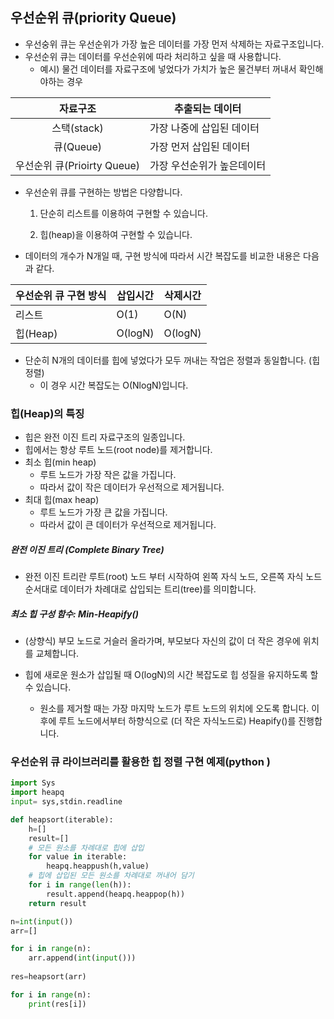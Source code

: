 ## 우선순위 큐(priority Queue)

- 우선숭위 큐는 우선순위가 가장 높은 데이터를 가장 먼저 삭제하는 자료구조입니다.
- 우선순위 큐는 데이터를 우선순위에 따라 처리하고 싶을 때 사용합니다.
  - 예시) 물건 데이터를 자료구조에 넣었다가 가치가 높은 물건부터 꺼내서 확인해야하는 경우

|          자료구조           | 추출되는 데이터            |
| :-------------------------: | -------------------------- |
|         스택(stack)         | 가장 나중에 삽입된 데이터  |
|          큐(Queue)          | 가장 먼저 삽입된 데이터    |
| 우선순위 큐(Prioirty Queue) | 가장 우선순위가 높은데이터 |

- 우선순위 큐를 구현하는 방법은 다양합니다.

  1) 단순히 리스트를 이용하여 구현할 수 있습니다.

  2) 힙(heap)을 이용하여 구현할 수 있습니다.

-  데이터의 개수가 N개일 때, 구현 방식에 따라서 시간 복잡도를 비교한 내용은 다음과 같다.

| 우선순위 큐 구현 방식 | 삽입시간 | 삭제시간 |
| --------------------- | -------- | -------- |
| 리스트                | O(1)     | O(N)     |
| 힙(Heap)              | O(logN)  | O(logN)  |

- 단순히 N개의 데이터를 힙에 넣었다가 모두 꺼내는 작업은 정렬과 동일합니다. (힙 정렬)
  -  이 경우 시간 복잡도는 O(NlogN)입니다.



### 힙(Heap)의 특징

- 힙은 완전 이진 트리 자료구조의 일종입니다.
-  힙에서는 항상 루트 노드(root node)를 제거합니다.
- 최소 힙(min heap)
  - 루트 노드가 가장 작은 값을 가집니다.
  - 따라서 값이 작은 데이터가 우선적으로 제거됩니다.
- 최대 힙(max heap)
  - 루트 노드가 가장 큰 값을 가집니다.
  - 따라서 값이 큰 데이터가 우선적으로 제거됩니다.



##### 완전 이진 트리 (Complete Binary Tree)

- 완전 이진 트리란 루트(root) 노드 부터 시작하여 왼쪽 자식 노드, 오른쪽 자식 노드 순서대로 데이터가 차례대로 삽입되는 트리(tree)를 의미합니다.

##### 최소 힙 구성 함수: Min-Heapify()

- (상향식) 부모 노드로 거슬러 올라가며, 부모보다 자신의 값이 더 작은 경우에 위치를 교체합니다.

- 힙에 새로운 원소가 삽입될 때 O(logN)의 시간 복잡도로 힙 성질을 유지하도록 할 수 있습니다.

  - 원소를 제거할 때는 가장 마지막 노드가 루트 노드의 위치에 오도록 합니다. 이후에 루트 노드에서부터 하향식으로 (더 작은 자식노드로) Heapify()를 진행합니다.

   

### 우선순위 큐 라이브러리를 활용한 힙 정렬 구현 예제(python )

```python
import Sys
import heapq
input= sys,stdin.readline

def heapsort(iterable):
    h=[]
    result=[]
    # 모든 원소를 차례대로 힙에 삽입
    for value in iterable:
        heapq.heappush(h,value)
    # 힙에 삽입된 모든 원소를 차례대로 꺼내어 담기
    for i in range(len(h)):
        result.append(heapq.heappop(h))
    return result

n=int(input())
arr=[]

for i in range(n):
    arr.append(int(input()))
    
res=heapsort(arr)

for i in range(n):
    print(res[i])
```



